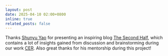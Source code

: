 ```yaml
---
layout: post
date: 2025-04-10 02:00+0800
inline: true
related_posts: false
---
```


<span>
Thanks <a href="https://ysymyth.github.io">Shunyu Yao</a> for presenting an inspiring blog <a href="https://ysymyth.github.io/The-Second-Half/">The Second Half</a>, which contains a lot of insights gained from discussion and brainstorming during our work <a href="https://arxiv.org/abs/2506.06698">CER</a>. Also great thanks for his mentorship during this project!
</span>